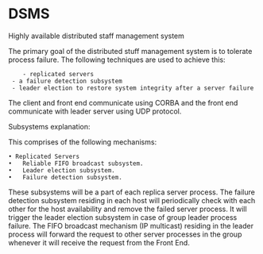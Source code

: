 # DSMS
Highly available distributed staff management system 

The primary goal of the distributed stuff management system is to tolerate process failure. The following techniques are used to achieve this:
    
		- replicated servers
     - a failure detection subsystem
     - leader election to restore system integrity after a server failure
     
The client and front end communicate using CORBA and the front end communicate with leader server using UDP protocol.


Subsystems explanation:  

  This comprises of the following mechanisms:
	
    • Replicated Servers
    •	Reliable FIFO broadcast subsystem.
    •	Leader election subsystem.
    •	Failure detection subsystem.
		
  These subsystems will be a part of each replica server process. The failure detection subsystem residing in each host will periodically check with each other for the host availability and remove the failed server process. It will trigger the leader election subsystem in case of group leader process failure. 
  The FIFO broadcast mechanism (IP multicast) residing in the leader process will forward the request to other server processes in the group whenever it will receive the request from the Front End.

